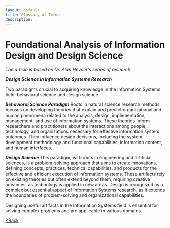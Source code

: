 ```yaml
---
layout: default
title: Glossary of Terms
description: 
---
```


# Foundational Analysis of Information Design and Design Science

_The article is based on Dr. Alan Hevner's series of research_

**_Design Science in Information Systems Research_**

Two paradigms crucial to acquiring knowledge in the Information Systems field: behavioral science and design science.

**_Behavioral Science Paradigm_** 
Roots in natural science research methods, focuses on developing theories that explain and predict organizational and human phenomena related to the analysis, design, implementation, management, and use of information systems. These theories inform researchers and practitioners about the interactions among people, technology, and organizations necessary for effective information system outcomes. They influence design decisions, including the system development methodology and functional capabilities, information content, and human interfaces.

**_Design Science_**
This paradigm, with roots in engineering and artificial sciences, is a problem-solving approach that aims to create innovations, defining concepts, practices, technical capabilities, and products for the effective and efficient execution of information systems. These artifacts rely on existing theories but often extend beyond them, requiring creative advances, as technology is applied in new areas. Design is recognized as a complex but essential aspect of Information Systems research, as it extends the boundaries of problem-solving and organizational capabilities.

Designing useful artifacts in the Information Systems field is essential for solving complex problems and are applicable in various domains.


[<Back](./)
